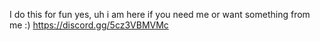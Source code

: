 I do this for fun yes, uh i am here if you need me or want something from me :)
https://discord.gg/5cz3VBMVMc
